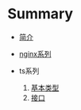 <!--
 * @Descripttion: 
 * @Version: 1.0.0
 * @Author: lilufei3
 * @Date: 2020-04-24 13:18:07
 * @LastEditors: lilufei3
 * @LastEditTime: 2020-06-07 18:54:41
--> 

# Summary

* [简介](readme.md)

* [nginx系列](articles/nginx/description.md)
* ts系列
  1. [基本类型](articles/ts/基本类型.md)
  2. [接口](articles/ts/接口.md)